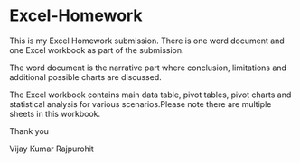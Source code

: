 # Excel-Homework
This is my Excel Homework submission.
There is one word document and one Excel workbook as part of the submission.

The word document is the narrative part where conclusion, limitations and additional possible charts are discussed.

The Excel workbook contains main data table, pivot tables, pivot charts and statistical analysis for various scenarios.Please note there are multiple sheets in this workbook.

Thank you

Vijay Kumar Rajpurohit
